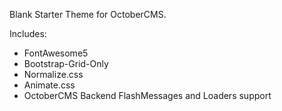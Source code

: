 Blank Starter Theme for OctoberCMS.

Includes:
- FontAwesome5
- Bootstrap-Grid-Only
- Normalize.css
- Animate.css
- OctoberCMS Backend FlashMessages and Loaders support
